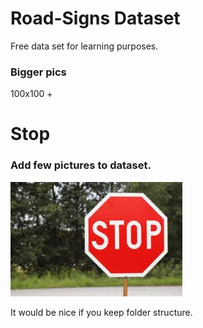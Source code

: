 # Road-Signs Dataset
Free data set for learning purposes. 
### Bigger pics
100x100 + 

# Stop
### Add few pictures to dataset.
![Picture](stop.png)


It would be nice if you keep folder structure.
